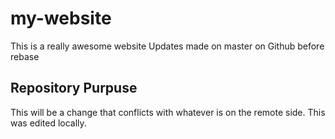 # my-website

This is a really awesome website
Updates made on master on Github before rebase

## Repository Purpuse 

This will be a  change that conflicts
with whatever is on the remote side.
This was edited locally.